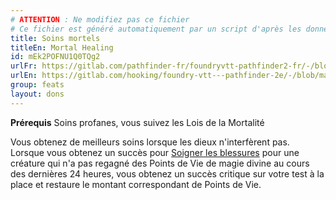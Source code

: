 ```yaml
---
# ATTENTION : Ne modifiez pas ce fichier
# Ce fichier est généré automatiquement par un script d'après les données du module Foundry VTT officiel et de sa traduction
title: Soins mortels
titleEn: Mortal Healing
id: mEk2POFNU1Q0TQg2
urlFr: https://gitlab.com/pathfinder-fr/foundryvtt-pathfinder2-fr/-/blob/master/data/feats/mEk2POFNU1Q0TQg2.htm
urlEn: https://gitlab.com/hooking/foundry-vtt---pathfinder-2e/-/blob/master/packs/data/feats.db/mortal-healing.json
group: feats
layout: dons
---
```

<span>**Prérequis** Soins profanes, vous suivez les Lois de la Mortalité  


Vous obtenez de meilleurs soins lorsque les dieux n'interfèrent pas. Lorsque vous obtenez un succès pour [Soigner les blessures](../actions/soigner-les-blessures.md) pour une créature qui n'a pas regagné des Points de Vie de magie divine au cours des dernières 24 heures, vous obtenez un succès critique sur votre test à la place et restaure le montant correspondant de Points de Vie. 


